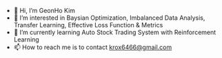 - 👋 Hi, I’m GeonHo Kim
- 👀 I’m interested in Baysian Optimization, Imbalanced Data Analysis, Transfer Learning, Effective Loss Function & Metrics
- 🌱 I’m currently learning Auto Stock Trading System with Reinforcement Learning
- 📫 How to reach me is to contact krox6466@gmail.com

<!---
Bam-Tol/Bam-Tol is a ✨ special ✨ repository because its `README.md` (this file) appears on your GitHub profile.
You can click the Preview link to take a look at your changes.
--->
